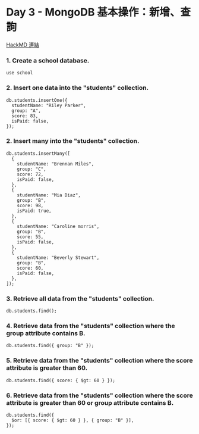 # Day 3 - MongoDB 基本操作：新增、查詢

[HackMD 連結](https://hackmd.io/4VXGklw9QY-23le04ymxQQ?view)

### 1. Create a school database.

```shell
use school
```

### 2. Insert one data into the "students" collection.

```shell
db.students.insertOne({
  studentName: "Riley Parker",
  group: "A",
  score: 83,
  isPaid: false,
});
```

### 2. Insert many into the "students" collection.

```shell
db.students.insertMany([
  {
    studentName: "Brennan Miles",
    group: "C",
    score: 72,
    isPaid: false,
  },
  {
    studentName: "Mia Diaz",
    group: "B",
    score: 98,
    isPaid: true,
  },
  {
    studentName: "Caroline morris",
    group: "B",
    score: 55,
    isPaid: false,
  },
  {
    studentName: "Beverly Stewart",
    group: "B",
    score: 60,
    isPaid: false,
  },
]);
```

### 3. Retrieve all data from the "students" collection.

```shell
db.students.find();
```

### 4. Retrieve data from the "students" collection where the group attribute contains B.

```shell
db.students.find({ group: "B" });
```

### 5. Retrieve data from the "students" collection where the score attribute is greater than 60.

```shell
db.students.find({ score: { $gt: 60 } });
```

### 6. Retrieve data from the "students" collection where the score attribute is greater than 60 or group attribute contains B.

```shell
db.students.find({
  $or: [{ score: { $gt: 60 } }, { group: "B" }],
});
```
